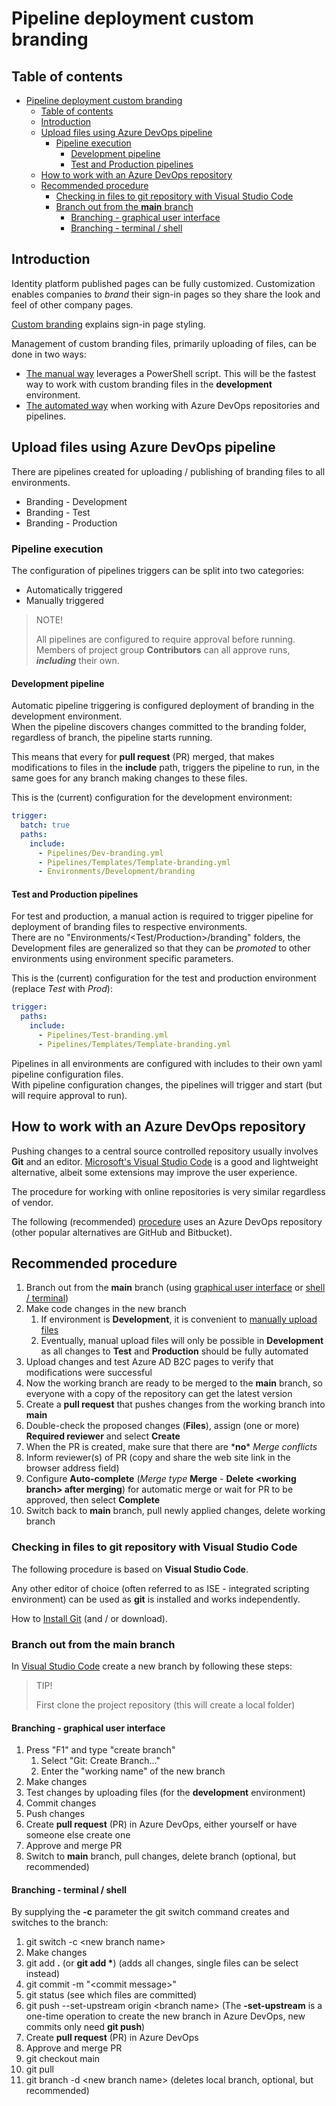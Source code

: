 # Pipeline deployment custom branding

## Table of contents

- [Pipeline deployment custom branding](#pipeline-deployment-custom-branding)
  - [Table of contents](#table-of-contents)
  - [Introduction](#introduction)
  - [Upload files using Azure DevOps pipeline](#upload-files-using-azure-devops-pipeline)
    - [Pipeline execution](#pipeline-execution)
      - [Development pipeline](#development-pipeline)
      - [Test and Production pipelines](#test-and-production-pipelines)
  - [How to work with an Azure DevOps repository](#how-to-work-with-an-azure-devops-repository)
  - [Recommended procedure](#recommended-procedure)
    - [Checking in files to git repository with Visual Studio Code](#checking-in-files-to-git-repository-with-visual-studio-code)
    - [Branch out from the **main** branch](#branch-out-from-the-main-branch)
      - [Branching - graphical user interface](#branching---graphical-user-interface)
      - [Branching - terminal / shell](#branching---terminal--shell)

## Introduction

Identity platform published pages can be fully customized.
Customization enables companies to *brand* their sign-in pages so they share the look and feel of other company pages.

[Custom branding](./d3-Custom-branding.md#custom-branding) explains sign-in page styling.

Management of custom branding files, primarily uploading of files, can be done in two ways:

- [The manual way](./d3-Custom-branding.md#powershell-script-b2c-blobmanagementps1) leverages a PowerShell script.
This will be the fastest way to work with custom branding files in the **development** environment.
- [The automated way](#upload-files-using-azure-devops-pipeline) when working with Azure DevOps repositories and pipelines.

## Upload files using Azure DevOps pipeline

There are pipelines created for uploading / publishing of branding files to all environments.

- Branding - Development
- Branding - Test
- Branding - Production

### Pipeline execution

 The configuration of pipelines triggers can be split into two categories:

- Automatically triggered
- Manually triggered

>NOTE!
>
>All pipelines are configured to require approval before running.  
>Members of project group **Contributors** can all approve runs, ***including*** their own.

#### Development pipeline

Automatic pipeline triggering is configured deployment of branding in the development environment.  
When the pipeline discovers changes committed to the branding folder, regardless of branch, the pipeline starts running.

This means that every for **pull request** (PR) merged, that makes modifications to files in the **include** path, triggers the pipeline to run, in the same goes for any branch making changes to these files.

This is the (current) configuration for the development environment:

```yml
trigger:
  batch: true
  paths:
    include:
      - Pipelines/Dev-branding.yml
      - Pipelines/Templates/Template-branding.yml
      - Environments/Development/branding
```

#### Test and Production pipelines

For test and production, a manual action is required to trigger pipeline for deployment of branding files to respective environments.  
There are no "Environments/\<Test/Production\>/branding" folders, the Development files are generalized so that they can be *promoted* to other environments using environment specific parameters.

This is the (current) configuration for the test and production environment (replace *Test* with *Prod*):

```yml
trigger:
  paths:
    include:
      - Pipelines/Test-branding.yml
      - Pipelines/Templates/Template-branding.yml
```

Pipelines in all environments are configured with includes to their own yaml pipeline configuration files.  
With pipeline configuration changes, the pipelines will trigger and start (but will require approval to run).

## How to work with an Azure DevOps repository

Pushing changes to a central source controlled repository usually involves **Git** and an editor.
[Microsoft's Visual Studio Code](#checking-in-files-to-git-repository-with-visual-studio-code) is a good and lightweight alternative, albeit some extensions may improve the user experience.

The procedure for working with online repositories is very similar regardless of vendor.

The following (recommended) [procedure](#recommended-procedure) uses an Azure DevOps repository (other popular alternatives are GitHub and Bitbucket).

## Recommended procedure

1. Branch out from the **main** branch (using [graphical user interface](#branching---graphical-user-interface) or [shell / terminal](#branching---terminal--shell))
1. Make code changes in the new branch
    1. If environment is **Development**, it is convenient to [manually upload files](./d5-Pipeline-branding-policies.md#uploading-custom-branding-files)
    1. Eventually, manual upload files will only be possible in **Development** as all changes to **Test** and **Production** should be fully automated
1. Upload changes and test Azure AD B2C pages to verify that modifications were successful
1. Now the working branch are ready to be merged to the **main** branch, so everyone with a copy of the repository can get the latest version
1. Create a **pull request** that pushes changes from the working branch into **main**
1. Double-check the proposed changes (**Files**), assign (one or more) **Required reviewer** and select **Create**
1. When the PR is created, make sure that there are \***no**\* *Merge conflicts*
1. Inform reviewer(s) of PR (copy and share the web site link in the browser address field)
1. Configure **Auto-complete** (*Merge type* **Merge** - **Delete \<working branch\> after merging**) for automatic merge or wait for PR to be approved, then select **Complete**
1. Switch back to **main** branch, pull newly applied changes, delete working branch

### Checking in files to git repository with Visual Studio Code

The following procedure is based on **Visual Studio Code**.

Any other editor of choice (often referred to as ISE - integrated scripting environment) can be used as **git** is installed and works independently.

How to [Install Git](https://git-scm.com/book/en/v2/Getting-Started-Installing-Git) (and / or download).

### Branch out from the **main** branch

In [Visual Studio Code](https://code.visualstudio.com/) create a new branch by following these steps:

>TIP!
>
>First clone the project repository (this will create a local folder)

#### Branching - graphical user interface

1. Press "F1" and type "create branch"
    1. Select "Git: Create Branch..."
    1. Enter the "working name" of the new branch
1. Make changes
1. Test changes by uploading files (for the **development** environment)
1. Commit changes
1. Push changes
1. Create **pull request** (PR) in Azure DevOps, either yourself or have someone else create one
1. Approve and merge PR
1. Switch to **main** branch, pull changes, delete branch (optional, but recommended)

#### Branching - terminal / shell

By supplying the **-c** parameter the git switch command creates and switches to the branch:

1. git switch -c \<new branch name\>
1. Make changes
1. git add **.** (or **git add \***) (adds all changes, single files can be select instead)
1. git commit -m "\<commit message\>"
1. git status (see which files are committed)
1. git push --set-upstream origin \<branch name\>
(The **-set-upstream** is a one-time operation to create the new branch in Azure DevOps, new commits only need **git push**)
1. Create **pull request** (PR) in Azure DevOps
1. Approve and merge PR
1. git checkout main
1. git pull
1. git branch -d \<new branch name\> (deletes local branch, optional, but recommended)
